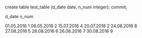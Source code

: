 create table test_table
             (d_date date,
              n_num integer);
commit;


d_date           n_num

01.05.2016       1
06.05.2016       2
15.07.2016       4
20.07.2016       2
24.08.2016       8
27.08.2016       5
28.08.2016       6
26.08.2016       7
30.08.2016       9
